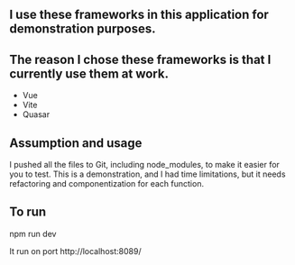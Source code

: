 
##  I use these frameworks in this application for demonstration purposes. 
## The reason I chose these frameworks is that I currently use them at work.
- Vue
- Vite
- Quasar

## Assumption and usage
I pushed all the files to Git, including node_modules, to make it easier for you to test. This is a demonstration, and I had time limitations, but it needs refactoring and componentization for each function.


## To run

npm run dev

It run on port  http://localhost:8089/